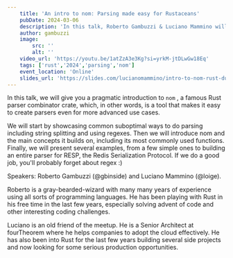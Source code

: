 ```yaml
---
    title: 'An intro to nom: Parsing made easy for Rustaceans'
    pubDate: 2024-03-06
    description: 'In this talk, Roberto Gambuzzi & Luciano Mammino will give you a pragmatic introduction to nom, a Rust parser combinator crate, which, in other words, is a tool that makes it easy to create parsers even for more advanced use cases.'
    author: gambuzzi
    image:
        src: ''
        alt: ''
    video_url: 'https://youtu.be/1atZzA3e3Kg?si=yrkM-jtDLwGw18Eq'
    tags: ['rust','2024','parsing','nom']
    event_location: 'Online'
    slides_url: 'https://slides.com/lucianomammino/intro-to-nom-rust-dublin'
---
```

In this talk, we will give you a pragmatic introduction to `nom` , a famous Rust parser combinator crate, which, in other words, is a tool that makes it easy to create parsers even for more advanced use cases.

We will start by showcasing common suboptimal ways to do parsing including string splitting and using regexes. Then we will introduce nom and the main concepts it builds on, including its most commonly used functions. Finally, we will present several examples, from a few simple ones to building an entire parser for RESP, the Redis Serialization Protocol. If we do a good job, you'll probably forget about regex :)

Speakers:
Roberto Gambuzzi (@gbinside) and Luciano Mammino (@loige).

Roberto is a gray-bearded-wizard with many many years of experience using all sorts of programming languages. He has been playing with Rust in his free time in the last few years, especially solving advent of code and other interesting coding challenges.

Luciano is an old friend of the meetup. He is a Senior Architect at fourTheorem where he helps companies to adopt the cloud effectively. He has also been into Rust for the last few years building several side projects and now looking for some serious production opportunities.
